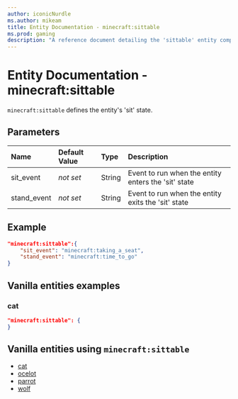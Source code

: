 ```yaml
---
author: iconicNurdle
ms.author: mikeam
title: Entity Documentation - minecraft:sittable
ms.prod: gaming
description: "A reference document detailing the 'sittable' entity component"
---
```


# Entity Documentation - minecraft:sittable

`minecraft:sittable` defines the entity's 'sit' state.

## Parameters

|Name |Default Value  |Type  |Description  |
|:----------|:----------|:----------|:----------|
| sit_event| *not set*| String| Event to run when the entity enters the 'sit' state |
| stand_event| *not set*| String| Event to run when the entity exits the 'sit' state |

## Example

```json
"minecraft:sittable":{
    "sit_event": "minecraft:taking_a_seat",
    "stand_event": "minecraft:time_to_go"
}
```

## Vanilla entities examples

### cat

```json
"minecraft:sittable": {
}
```

## Vanilla entities using `minecraft:sittable`

- [cat](../../../../Source/VanillaBehaviorPack_Snippets/entities/cat.md)
- [ocelot](../../../../Source/VanillaBehaviorPack_Snippets/entities/ocelot.md)
- [parrot](../../../../Source/VanillaBehaviorPack_Snippets/entities/parrot.md)
- [wolf](../../../../Source/VanillaBehaviorPack_Snippets/entities/wolf.md)
